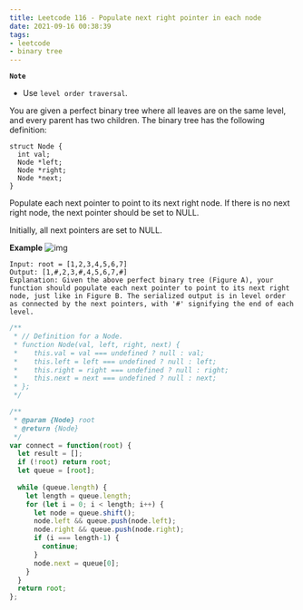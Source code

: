 ```yaml
---
title: Leetcode 116 - Populate next right pointer in each node
date: 2021-09-16 00:38:39
tags:
- leetcode
- binary tree
---
```

**`Note`**
- Use `level order traversal`.

You are given a perfect binary tree where all leaves are on the same level, and every parent has two children. The binary tree has the following definition:
```
struct Node {
  int val;
  Node *left;
  Node *right;
  Node *next;
}
```
Populate each next pointer to point to its next right node. If there is no next right node, the next pointer should be set to NULL.

Initially, all next pointers are set to NULL.

**Example**
![img](https://assets.leetcode.com/uploads/2019/02/14/116_sample.png)
```
Input: root = [1,2,3,4,5,6,7]
Output: [1,#,2,3,#,4,5,6,7,#]
Explanation: Given the above perfect binary tree (Figure A), your function should populate each next pointer to point to its next right node, just like in Figure B. The serialized output is in level order as connected by the next pointers, with '#' signifying the end of each level.
```

```javascript
/**
 * // Definition for a Node.
 * function Node(val, left, right, next) {
 *    this.val = val === undefined ? null : val;
 *    this.left = left === undefined ? null : left;
 *    this.right = right === undefined ? null : right;
 *    this.next = next === undefined ? null : next;
 * };
 */

/**
 * @param {Node} root
 * @return {Node}
 */
var connect = function(root) {
  let result = [];
  if (!root) return root;
  let queue = [root];
  
  while (queue.length) {
    let length = queue.length;
    for (let i = 0; i < length; i++) {
      let node = queue.shift();
      node.left && queue.push(node.left);
      node.right && queue.push(node.right);
      if (i === length-1) {
        continue;
      }
      node.next = queue[0];
    }
  }
  return root;
};
```
